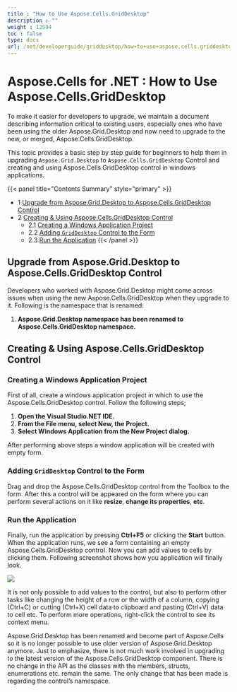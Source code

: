 ```yaml
---
title : "How to Use Aspose.Cells.GridDesktop" 
description : "" 
weight : 12594 
toc : false
type: docs
url: /net/developerguide/griddesktop/how+to+use+aspose.cells.griddesktop/
---
```


# Aspose.Cells for .NET : How to Use Aspose.Cells.GridDesktop


To make it easier for developers to upgrade, we maintain a document describing information critical to existing users, especially ones who have been using the older Aspose.Grid.Desktop and now need to upgrade to the new, or merged, Aspose.Cells.GridDesktop.

This topic provides a basic step by step guide for beginners to help them in upgrading `Aspose.Grid.Desktop` to `Aspose.Cells.GridDesktop` Control and creating and using Aspose.Cells.GridDesktop control in windows applications.

{{< panel title="Contents Summary" style="primary" >}}
*   1 [Upgrade from Aspose.Grid.Desktop to Aspose.Cells.GridDesktop Control](#upgrade-from-aspose.grid.desktop-to-aspose.cells.griddesktop-control)
*   2 [Creating & Using Aspose.Cells.GridDesktop Control](#creating-&-using-aspose.cells.griddesktop-control)
    *   2.1 [Creating a Windows Application Project](#creating-a-windows-application-project)
    *   2.2 [Adding `GridDesktop` Control to the Form](#adding-`griddesktop`-control-to-the-form)
    *   2.3 [Run the Application](#run-the-application)
{{< /panel >}}
## Upgrade from Aspose.Grid.Desktop to Aspose.Cells.GridDesktop Control

Developers who worked with Aspose.Grid.Desktop might come across issues when using the new Aspose.Cells.GridDesktop when they upgrade to it. Following is the namespace that is renamed:

1.  **Aspose.Grid.Desktop namespace has been renamed to Aspose.Cells.GridDesktop namespace.**

## Creating & Using Aspose.Cells.GridDesktop Control

### Creating a Windows Application Project

First of all, create a windows application project in which to use the Aspose.Cells.GridDesktop control. Follow the following steps;

1.  **Open the Visual Studio.NET IDE.**
2.  **From the File menu, select New, the Project.**
3.  **Select Windows Application from the New Project dialog.**

After performing above steps a window application will be created with empty form.

### Adding `GridDesktop` Control to the Form

Drag and drop the Aspose.Cells.GridDesktop control from the Toolbox to the form. After this a control will be appeared on the form where you can perform several actions on it like **resize**, **change its properties**, **etc**.

### Run the Application

Finally, run the application by pressing **Ctrl+F5** or clicking the **Start** button. When the application runs, we see a form containing an empty Aspose.Cells.GridDesktop control. Now you can add values to cells by clicking them. Following screenshot shows how you application will finally look.

![](https://docs2.aspose.com/cells/net/attachments/5020949/5115240.png)  

It is not only possible to add values to the control, but also to perform other tasks like changing the height of a row or the width of a column, copying (Ctrl+C) or cutting (Ctrl+X) cell data to clipboard and pasting (Ctrl+V) data to cell etc. To perform more operations, right-click the control to see its context menu.  
  

Aspose.Grid.Desktop has been renamed and become part of Aspose.Cells so it is no longer possible to use older version of Aspose.Grid.Desktop anymore. Just to emphasize, there is not much work involved in upgrading to the latest version of the Aspose.Cells.GridDesktop component. There is no change in the API as the classes with the members, structs, enumerations etc. remain the same. The only change that has been made is regarding the control’s namespace.

